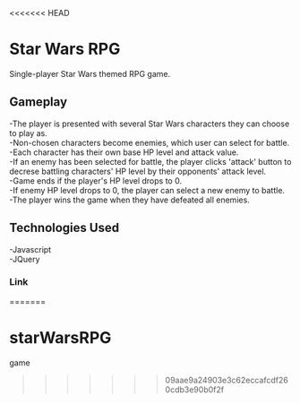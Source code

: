 <<<<<<< HEAD
# Star Wars RPG
Single-player Star Wars themed RPG game.

## Gameplay
-The player is presented with several Star Wars characters they can choose to play as.</br>
-Non-chosen characters become enemies, which user can select for battle.</br>
-Each character has their own base HP level and attack value.</br>
-If an enemy has been selected for battle, the player clicks 'attack' button to decrese battling characters' HP level by their opponents' attack level.</br>
-Game ends if the player's HP level drops to 0.</br>
-If enemy HP level drops to 0, the player can select a new enemy to battle.</br>
-The player wins the game when they have defeated all enemies.</br>

## Technologies Used
-Javascript</br>
-JQuery

### Link
=======
# starWarsRPG
game
>>>>>>> 09aae9a24903e3c62eccafcdf260cdb3e90b0f2f
